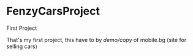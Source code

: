 # FenzyCarsProject
First Project

That's my first project, this have to by *demo/copy* of mobile.bg (site for selling cars)
